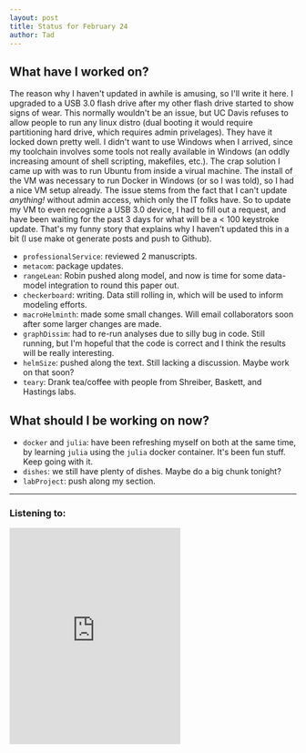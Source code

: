 ```yaml
---
layout: post
title: Status for February 24
author: Tad
---
```


## What have I worked on?

The reason why I haven't updated in awhile is amusing, so I'll write it here. I upgraded to a USB 3.0 flash drive after my other flash drive started to show signs of wear. This normally wouldn't be an issue, but UC Davis refuses to allow people to run any linux distro (dual booting it would require partitioning hard drive, which requires admin privelages). They have it locked down pretty well. I didn't want to use Windows when I arrived, since my toolchain involves some tools not really available in Windows (an oddly increasing amount of shell scripting, makefiles, etc.). The crap solution I came up with was to run Ubuntu from inside a virual machine. The install of the VM was necessary to run Docker in Windows (or so I was told), so I had a nice VM setup already. The issue stems from the fact that I can't update _anything!_ without admin access, which only the IT folks have. So to update my VM to even recognize a USB 3.0 device, I had to fill out a request, and have been waiting for the past 3 days for what will be a < 100 keystroke update. That's my funny story that explains why I haven't updated this in a bit (I use make ot generate posts and push to Github).

* `professionalService`: reviewed 2 manuscripts.
* `metacom`: package updates.
* `rangeLean`: Robin pushed along model, and now is time for some data-model integration to round this paper out.
* `checkerboard`: writing. Data still rolling in, which will be used to inform modeling efforts.
* `macroHelminth`: made some small changes. Will email collaborators soon after some larger changes are made.
* `graphDissim`: had to re-run analyses due to silly bug in code. Still running, but I'm hopeful that the code is correct and I think the results will be really interesting.
* `helmSize`: pushed along the text. Still lacking a discussion. Maybe work on that soon?
* `teary`: Drank tea/coffee with people from Shreiber, Baskett, and Hastings labs.




## What should I be working on now?

* `docker` and `julia`: have been refreshing myself on both at the same time, by learning `julia` using the `julia` docker container. It's been fun stuff. Keep going with it.
* `dishes`: we still have plenty of dishes. Maybe do a big chunk tonight?
* `labProject`: push along my section.







---

### Listening to:
<iframe src="https://embed.spotify.com/?uri=spotify%3Atrack%3A4OEzkWKCvYdg2d6kAxKKBt" width="300" height="380" frameborder="0" allowtransparency="true"></iframe>
<i class='fa fa-code' style='color:pink'></i>
